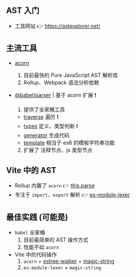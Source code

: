## AST 入门

- 工具网站 👉 https://astexplorer.net/ 

## 主流工具

- [acorn](https://github.com/acornjs/acorn)
  1. 目前最快的 Pure JavaScript AST 解析库
  2. Rollup、Webpack 语法分析依赖

- [@babel/parser](https://github.com/babel/babel/tree/main/packages/babel-parser) | 基于 acorn 扩展 ❗️
  1. 提供了全家桶工具
    * [traverse](https://babeljs.io/docs/babel-traverse) 遍历 ❗️
    * [types](https://babeljs.io/docs/babel-types) 定义、类型判断 ❗️
    * [generator](https://babeljs.io/docs/babel-generator) 生成代码
    * [template](https://babeljs.io/docs/babel-template) 相当于 es6 的模板字符串功能
  2. 扩展了 注释节点、js 类型节点

## Vite 中的 AST

- Rollup 内置了 `acorn` 👉 [this.parse](https://rollupjs.org/plugin-development/#this-parse)
- 专注于 `import`、`export` 解析 👉 [es-module-lexer](https://github.com/guybedford/es-module-lexer)

## 最佳实践 (可能是)

- `babel` 全家桶
  1. 目前最简单的 AST 操作方式
  2. 性能不如 `acorn`
- Vite 中的代码操作
  1. `acorn` + [estree-walker](https://github.com/Rich-Harris/estree-walker) + [magic-string](https://github.com/rich-harris/magic-string)
  2. `es-module-lexer` + `magic-string`
